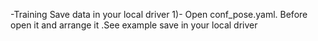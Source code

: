 -Training
Save data in your local driver
1)- Open conf_pose.yaml. Before open it and arrange it .See example save in your local driver